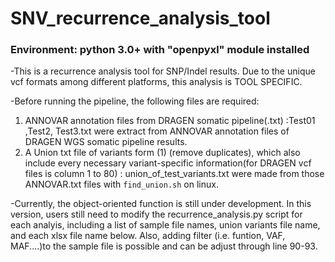 # SNV_recurrence_analysis_tool
### Environment: python 3.0+ with "openpyxl" module installed ###
-This is a recurrence analysis tool for SNP/Indel results.
Due to the unique vcf formats among different platforms, this analysis is TOOL SPECIFIC.

-Before running the pipeline, the following files are required:
1. ANNOVAR annotation files from DRAGEN somatic pipeline(.txt) :Test01 ,Test2, Test3.txt were extract from ANNOVAR annotation files of DRAGEN WGS somatic pipeline results.
2. A Union txt file of variants form (1) (remove duplicates), which also include every necessary variant-specific information(for DRAGEN vcf files is column 1 to 80) : union_of_test_variants.txt were made from those ANNOVAR.txt files with ```find_union.sh``` on linux.


-Currently, the object-oriented function is still under development.
In this version, users still need to modify the recurrence_analysis.py script for each analyis, including a list of sample file names, union variants file name, and each xlsx file name below.
Also, adding filter (i.e. funtion, VAF, MAF....)to the sample file is possible and can be adjust through line 90-93.
